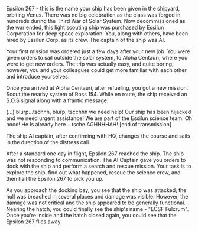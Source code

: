 Epsilon 267 - this is the name your ship has been given in the shipyard, orbiting Venus. There was no big celebration as the class was forged in hundreds during the Third War of Solar System. Now decommissioned as the war ended, this light scouting ship was purchased by Essilun Corporation for deep space exploration. You, along with others, have been hired by Essilun Corp. as its crew. The captain of the ship was AI.

Your first mission was ordered just a few days after your new job. You were given orders to sail outside the solar system, to Alpha Centauri, where you were to get new orders. The trip was actually easy, and quite boring, however, you and your colleagues could get more familiar with each other and introduce yourselves.

Once you arrived at Alpha Centauri, after refueling, you got a new mission. Scout the nearby system of Ross 154. While en route, the ship received an S.O.S signal along with a frantic message:

(...) blurp...tschhh, blurp, tscchhh we need help! Our ship has been hijacked and we need urgent assistance! We are part of the Essilun science team. Oh nooo! He is already here… tsche AGHHHHAH! [end of transmission]

The ship AI captain, after confirming with HQ, changes the course and sails in the direction of the distress call.

After a standard one day in flight, Epsilon 267 reached the ship. The ship was not responding to communication. The AI Captain gave you orders to dock with the ship and perform a search and rescue mission. Your task is to explore the ship, find out what happened, rescue the science crew, and then hail the Epsilon 267 to pick you up.

As you approach the docking bay, you see that the ship was attacked; the hull was breached in several places and damage was visible. However, the damage was not critical and the ship appeared to be generally functional. Nearing the hatch, you could finally see the ship's name - "ECSF Fulcrum". Once you're inside and the hatch closed again, you could see that the Epsilon 267 flies away.
